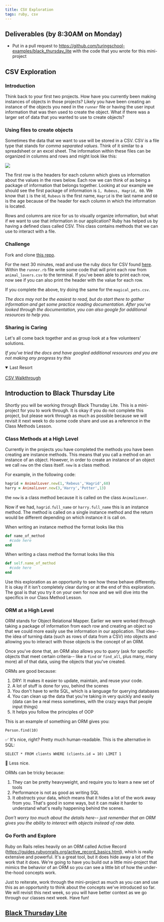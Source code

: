 ```yaml
---
title: CSV Exploration
tags: ruby, csv
---
```


## Deliverables (by 8:30AM on Monday)

* Put in a pull request to https://github.com/turingschool-examples/black_thursday_lite with the code that you wrote for this mini-project

## CSV Exploration

### Introduction

Think back to your first two projects. How have you currently been making instances of objects in those projects? Likely you have been creating an instance of the objects you need in the `runner` file or having the user input information that was then used to create the object. What if there was a larger set of data that you wanted to use to create objects?

### Using files to create objects

Sometimes the data that we want to use will be stored in a CSV. CSV is a file type that stands for _comma separated values_. Think of it similar to a spreadsheet or an excel sheet. The information within these files can be organized in columns and rows and might look like this:

<img src='./assets/csv_example.png'/>

The first row is the headers for each column which gives us information about the values in the rows below. Each row we can think of as being a package of information that belongs together. Looking at our example we should see the first package of information is `1, Rubeus, Hagrid, 60`. We know that `1` is the id, `Rubeus` is the first name, `Hagrid` is the last name and `60` is the age because of the header for each column in which the information is located.

Rows and columns are nice for us to visually organize information, but what if we want to use that information in our application? Ruby has helped us by having a defined class called CSV. This class contains methods that we can use to interact with a file.

### Challenge

Fork and clone [this repo](https://github.com/turingschool-examples/csv_example).

For the next 30 minutes, read and use the ruby docs for CSV found [here](https://ruby-doc.org/stdlib-2.6.5/libdoc/csv/rdoc/CSV.html#method-c-new). Within the `runner.rb` file write some code that will print each row from `animal_lovers.csv` to the terminal. If you've been able to print each row, now see if you can also print the header with the value for each row.

If you complete the above, try doing the same for the `magical_pets.csv`.

_The docs may not be the easiest to read, but do start there to gather information and get some practice reading documentation. After you've looked through the documentation, you can also google for additional resources to help you._


### Sharing is Caring

Let's all come back together and as group look at a few volunteers' solutions.


 _If you've tried the docs and have googled additional resources and you are not making any progress try this_
<details open>
<summary>Last Resort</summary>
<br>
<a href="https://github.com/turingschool/backend-curriculum-site/blob/gh-pages/module1/lessons/csv_walkthrough.md">CSV Walkthrough</a>
</details>


## Introduction to Black Thursday Lite

Shortly you will be working through Black Thursday Lite. This is a mini-project for you to work through. It is okay if you do not complete this project, but please work through as much as possible because we will revisit it next week to do some code share and use as a reference in the Class Methods Lesson.

### Class Methods at a High Level

Currently in the projects you have completed the methods you have been creating are instance methods. This means that you call a method on an instance of an object. However, in order to create an instance of an object we call `new` on the class itself. `new` is a class method.

For example, in the following code:

```ruby
hagrid = AnimalLover.new(1,'Rebeus','Hagrid',60)
harry = AnimalLover.new(3,'Harry','Potter',13)
```

the `new` is a class method because it is called on the class `AnimalLover`.

Now if we had, `hagrid.full_name` or `harry.full_name` this is an instance method. The method is called on a single instance method and the return would be different depending on which instance it is call on.

When writing an instance method the format looks like this

``` Ruby
def name_of_method
  #code here
end
```

When writing a class method the format looks like this

```Ruby
def self.name_of_method
  #code here
end
```

Use this exploration as an opportunity to see how these behave differently. It is okay if it isn't completely clear during or at the end of this exploration. The goal is that you try it on your own for now and we will dive into the specifics in our Class Method Lesson.

### ORM at a High Level

ORM stands for Object Relational Mapper. Earlier we were worked through taking a package of information from each row and creating an object so that we could more easily use the information in our application. That idea--the idea of turning data (such as rows of data from a CSV) into objects and allowing you to interact with those objects is the concept of an ORM.

Once you've done that, an ORM also allows you to *query* (ask for specific objects that meet certain criteria-- like a `find` or `find_all`, plus many, many more) all of that data, using the objects that you've created.

ORMs are good because:

1. DRY: It makes it easier to update, maintain, and reuse your code.
2. A lot of stuff is done for you, behind the scenes
3. You don't have to write SQL, which is a language for querying databases
4. You can clean up the data that you're taking in very quickly and easily (data can be a real mess sometimes, with the crazy ways that people input things)
5. It helps you follow the principles of OOP

This is an example of something an ORM gives you:
```
Person.find(10)
```
✅ It's nice, right? Pretty much human-readable.
This is the alternative in SQL:
```
SELECT * FROM clients WHERE (clients.id = 10) LIMIT 1
```
😬 Less nice.

ORMs can be tricky because:

1. They can be pretty heavyweight, and require you to learn a new set of tools
2. Performance is not as good as writing SQL
3. It _abstracts_ your data, which means that it hides a lot of the work away from you. That's good in some ways, but it can make it harder to understand what's really happening behind the scenes.

*Don't worry too much about the details here-- just remember that an ORM gives you the ability to interact with objects instead of raw data.*


### Go Forth and Explore

Ruby on Rails relies heavily on an ORM called Active Record (https://guides.rubyonrails.org/active_record_basics.html), which is really extensive and powerful.  It's a great tool, but it does hide away a lot of the work that it does.  We're going to have you build out a little mini-project that mimics the behavior of an ORM so you can see a little bit of how the under-the-hood concepts work.

Just to reiterate, work through the mini-project as much as you can and use this as an opportunity to think about the concepts we've introduced so far. We will revisit this next week, so you will have better context as we go through our classes next week. Have fun!

## [Black Thursday Lite](https://github.com/turingschool-examples/black_thursday_lite)
